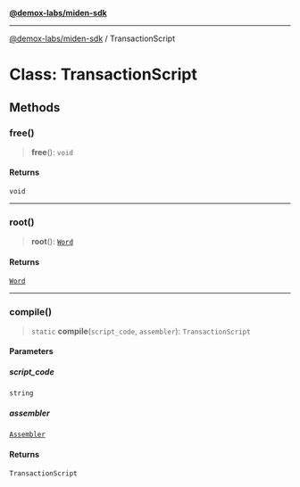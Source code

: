 [**@demox-labs/miden-sdk**](../README.md)

***

[@demox-labs/miden-sdk](../README.md) / TransactionScript

# Class: TransactionScript

## Methods

### free()

> **free**(): `void`

#### Returns

`void`

***

### root()

> **root**(): [`Word`](Word.md)

#### Returns

[`Word`](Word.md)

***

### compile()

> `static` **compile**(`script_code`, `assembler`): `TransactionScript`

#### Parameters

##### script\_code

`string`

##### assembler

[`Assembler`](Assembler.md)

#### Returns

`TransactionScript`
